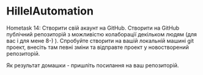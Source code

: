 # HillelAutomation
Hometask 14: Створити свій акаунт на GitHub. Створити на GitHub публічний репозиторій з можливістю колаборації декільком людям (для вас і для мене 8-) ). Спробуйте створити на вашій локальній машині git проект, внесіть там певні зміни та відправте проект у новостворений репозиторій.

Як результат домашки - пришліть посилання на ваш репозиторій.
